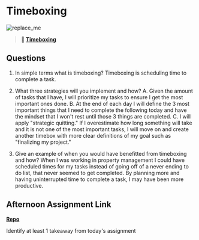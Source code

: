 # Timeboxing

![replace_me](https://codeworks.blob.core.windows.net/public/assets/img/illustrations/placeholder.svg)

> **📖 [Timeboxing](https://codeworksacademy.com/fs-student-guide/resources/wk5/03-Timeboxing)**

## Questions

1. In simple terms what is timeboxing?
   Timeboxing is scheduling time to complete a task.

2. What three strategies will you implement and how?
   A. Given the amount of tasks that I have, I will prioritize my tasks to ensure I get the most important ones done.
   B. At the end of each day I will define the 3 most important things that I need to complete the following today and have the mindset that I won't rest until those 3 things are completed.
   C. I will apply "strategic quitting." If I overestimate how long something will take and it is not one of the most important tasks, I will move on and create another timebox with more clear definitions of my goal such as "finalizing my project."
3. Give an example of when you would have benefitted from timeboxing and how?
   When I was working in property management I could have scheduled times for my tasks instead of going off of a never ending to do list, that never seemed to get completed. By planning more and having uninterrupted time to complete a task, I may have been more productive.

## Afternoon Assignment Link

**[Repo](https://github.com/kaylacammack/DaPlanets.git)**

Identify at least 1 takeaway from today's assignment
